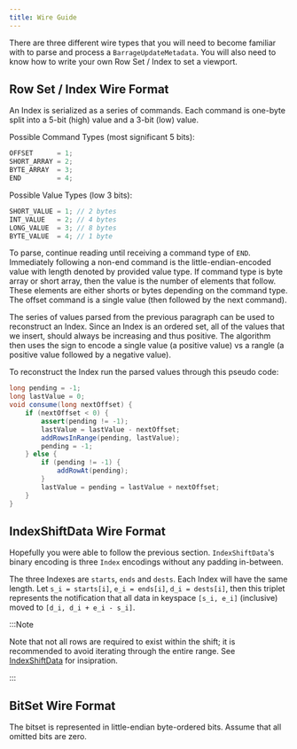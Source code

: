 ```yaml
---
title: Wire Guide
---
```


<!---
  Copyright 2020 Deephaven Data Labs

  Licensed under the Apache License, Version 2.0 (the "License");
  you may not use this file except in compliance with the License.
  You may obtain a copy of the License at

    http://www.apache.org/licenses/LICENSE-2.0

  Unless required by applicable law or agreed to in writing, software
  distributed under the License is distributed on an "AS IS" BASIS,
  WITHOUT WARRANTIES OR CONDITIONS OF ANY KIND, either express or implied.
  See the License for the specific language governing permissions and
  limitations under the License.
-->

There are three different wire types that you will need to become familiar with to parse and process a 
`BarrageUpdateMetadata`. You will also need to know how to write your own  Row Set / Index to set a viewport.

## Row Set / Index Wire Format

An Index is serialized as a series of commands. Each command is one-byte
split into a 5-bit (high) value and a 3-bit (low) value.

Possible Command Types (most significant 5 bits):

```java
OFFSET      = 1;
SHORT_ARRAY = 2;
BYTE_ARRAY  = 3;
END         = 4;
```

Possible Value Types (low 3 bits):

```java
SHORT_VALUE = 1; // 2 bytes
INT_VALUE   = 2; // 4 bytes
LONG_VALUE  = 3; // 8 bytes
BYTE_VALUE  = 4; // 1 byte
```

To parse, continue reading until receiving a command type of `END`. Immediately
following a non-end command is the little-endian-encoded value with length
denoted by provided value type. If command type is byte array or short array,
then the value is the number of elements that follow. These elements are either
shorts or bytes depending on the command type. The offset command is a single
value (then followed by the next command).

The series of values parsed from the previous paragraph can be used to
reconstruct an Index. Since an Index is an ordered set, all of the values that
we insert, should always be increasing and thus positive. The algorithm then
uses the sign to encode a single value (a positive value) vs a rangle
(a positive value followed by a negative value).

To reconstruct the Index run the parsed values through this pseudo code:

```java
long pending = -1;
long lastValue = 0;
void consume(long nextOffset) {
    if (nextOffset < 0) {
        assert(pending != -1);
        lastValue = lastValue - nextOffset;
        addRowsInRange(pending, lastValue);
        pending = -1;
    } else {
        if (pending != -1) {
            addRowAt(pending);
        }
        lastValue = pending = lastValue + nextOffset;
    }
}
```

## IndexShiftData Wire Format

Hopefully you were able to follow the previous section. `IndexShiftData`'s
binary encoding is three `Index` encodings without any padding in-between.

The three Indexes are `starts`, `ends` and `dests`. Each Index will have the
same length. Let `s_i = starts[i]`, `e_i = ends[i]`, `d_i = dests[i]`, then this
triplet represents the notification that all data in keyspace `[s_i, e_i]` (inclusive)
moved to `[d_i, d_i + e_i - s_i]`. 

:::Note 

Note that not all rows are required to exist within the shift; it is recommended to avoid iterating through 
the entire range. See [IndexShiftData](https://github.com/deephaven/deephaven-core/blob/main/DB/src/main/java/io/deephaven/db/v2/utils/IndexShiftData.java)
for insipration.

:::

## BitSet Wire Format

The bitset is represented in little-endian byte-ordered bits. Assume
that all omitted bits are zero.

